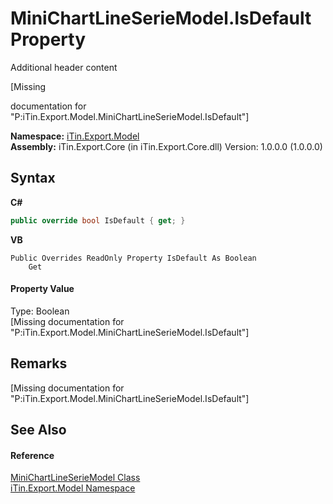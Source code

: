 # MiniChartLineSerieModel.IsDefault Property 
Additional header content 

\[Missing <summary> documentation for "P:iTin.Export.Model.MiniChartLineSerieModel.IsDefault"\]

**Namespace:**&nbsp;<a href="N_iTin_Export_Model">iTin.Export.Model</a><br />**Assembly:**&nbsp;iTin.Export.Core (in iTin.Export.Core.dll) Version: 1.0.0.0 (1.0.0.0)

## Syntax

**C#**<br />
``` C#
public override bool IsDefault { get; }
```

**VB**<br />
``` VB
Public Overrides ReadOnly Property IsDefault As Boolean
	Get
```


#### Property Value
Type: Boolean<br />\[Missing <value> documentation for "P:iTin.Export.Model.MiniChartLineSerieModel.IsDefault"\]

## Remarks
\[Missing <remarks> documentation for "P:iTin.Export.Model.MiniChartLineSerieModel.IsDefault"\]

## See Also


#### Reference
<a href="T_iTin_Export_Model_MiniChartLineSerieModel">MiniChartLineSerieModel Class</a><br /><a href="N_iTin_Export_Model">iTin.Export.Model Namespace</a><br />